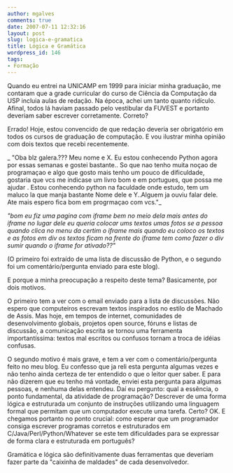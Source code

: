 ```yaml
---
author: mgalves
comments: true
date: 2007-07-11 12:32:16
layout: post
slug: logica-e-gramatica
title: Lógica e Gramática
wordpress_id: 146
tags:
- Formação
---
```


Quando eu entrei na UNICAMP em 1999 para iniciar minha graduação, me contaram que a grade curricular do curso de Ciência da Computação da USP incluia aulas de redação. Na época, achei um tanto quanto ridículo. Afinal, todos lá haviam passado pelo vestibular da FUVEST e portanto deveriam saber escrever corretamente. Correto?

Errado! Hoje,  estou convencido de que redação deveria ser obrigatório em todos os cursos de graduação de computação.  E vou ilustrar minha opinião com dois textos que recebi recentemente.

_ "Oba blz galera.???
Meu nome e X.
Eu estou conhecendo Python agora por essas semanas e gostei bastante..
So que nao tenho muita noçao de programaçao e algo que gosto mais tenho um
pouco de dificuldade, gostaria que vcs me indicase um livro bom e  em
portugues, que possa me ajudar .
Estou conhecendo python na faculdade onde estudo, tem um maluco la que manja
bastante Nome dele e Y..Alguem ja ouviu falar dele.
Ate mais espero fica bom em progrmaçao com vcs."_

_"bom eu fiz uma pagina com iframe bem no meio dela mais antes do iframe no lugar dele eu queria colocar ums textos umas fotos se a pessoa quando clica no menu da certim o iframe mais quando eu coloco os textos e as fotos em div os textos ficam na frente do iframe tem como fazer o div sumir quando o iframe for ativado??"_

(O primeiro foi extraído de uma lista de discussão de Python, e o segundo foi um comentário/pergunta enviado para este blog).

E porque a minha preocupação a respeito deste tema? Basicamente, por dois motivos.

O primeiro tem a ver com o email enviado para a lista de discussões. Não espero que computeiros escrevam textos inspirados no estilo de Machado de Assis. Mas hoje, em tempos de internet, comunidades de desenvolvimento globais, projetos open source, fóruns e listas de discussão, a comunicação escrita se tornou uma ferramenta importantíssima: textos mal escritos ou confusos tornam a troca de idéias confusas.

O segundo motivo é mais grave, e tem a ver com o comentário/pergunta feito no meu blog. Eu confesso que ja reli esta pergunta algumas vezes e não tenho ainda certeza de ter entendido o que o leitor quer saber. E para não dizerem que eu tenho má vontade, enviei esta pergunta para algumas pessoas, e nenhuma delas entendeu. Daí eu pergunto: qual a essência, o ponto fundamental, da atividade de programação? Descrever de uma forma lógica e estruturada um conjunto de instruções utilizando uma linguagem formal que permitam que um computador execute uma tarefa. Certo? OK. E chegamos portanto no ponto crucial: como esperar que um programador consiga escrever programas corretos e estruturados em C/Java/Perl/Python/Whatever se este tem dificuldades para se expressar de forma clara e estruturada em português?

Gramática e lógica são definitivamente duas ferramentas que deveriam fazer parte da "caixinha de maldades" de cada desenvolvedor.
